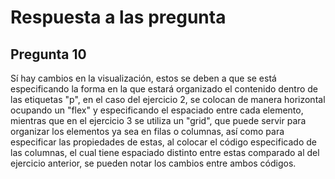 # Respuesta a las pregunta

## Pregunta 10
Sí hay cambios en la visualización, estos se deben a que se está especificando la forma en la que estará organizado el contenido dentro de las etiquetas "p", en el caso del ejercicio 2, se colocan de manera horizontal ocupando un "flex" y especificando el espaciado entre cada elemento, mientras que en el ejercicio 3 se utiliza un "grid", que puede servir para organizar los elementos ya sea en filas o columnas, así como para especificar las propiedades de estas, al colocar el código especificado de las columnas, el cual tiene espaciado distinto entre estas comparado al del ejercicio anterior, se pueden notar los cambios entre ambos códigos.
